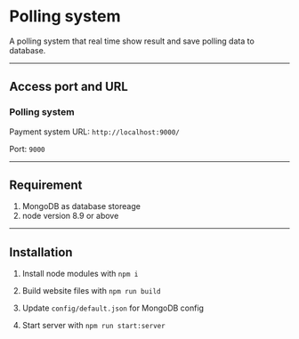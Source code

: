 # Polling system

A polling system that real time show result and save polling data to database.

---

## Access port and URL

### Polling system
Payment system URL: `http://localhost:9000/`

Port: `9000`

---

## Requirement

1. MongoDB as database storeage
2. node version 8.9 or above

---

## Installation

1. Install node modules with `npm i`

2. Build website files with `npm run build`

3. Update `config/default.json` for MongoDB config

4. Start server with `npm run start:server`
